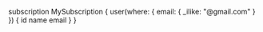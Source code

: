 subscription MySubscription {
  user(where: {
    email: {
      _ilike: "@gmail.com"
    }
  }) {
    id
    name
    email
  }
}

